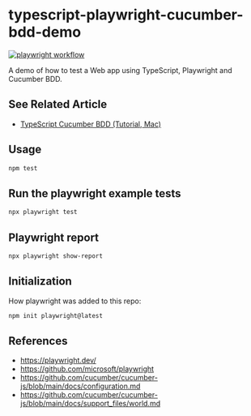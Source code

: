 typescript-playwright-cucumber-bdd-demo
==

[![playwright workflow](https://github.com/mitchallen/typescript-playwright-cucumber-bdd-demo/actions/workflows/playwright.yml/badge.svg)](https://github.com/mitchallen/typescript-playwright-cucumber-bdd-demo/actions/workflows/playwright.yml)

A demo of how to test a Web app using TypeScript, Playwright and Cucumber BDD.

## See Related Article

* [TypeScript Cucumber BDD (Tutorial, Mac)](https://scriptable.com/typescript/typescript-cucumber-bdd)

## Usage 

```sh
npm test
```

## Run the playwright example tests

```sh
npx playwright test
```

## Playwright report

```sh
npx playwright show-report
```

## Initialization

How playwright was added to this repo:

```sh
npm init playwright@latest
```

## References

* https://playwright.dev/
* https://github.com/microsoft/playwright 
* https://github.com/cucumber/cucumber-js/blob/main/docs/configuration.md
* https://github.com/cucumber/cucumber-js/blob/main/docs/support_files/world.md
